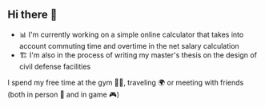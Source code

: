 ## Hi there 👋
- 📊 I'm currently working on a simple online calculator that takes into account commuting time and overtime in the net salary calculation
- 🏗 I'm also in the process of writing my master's thesis on the design of civil defense facilities

I spend my free time at the gym 🏋️‍♂️, traveling 🌍 or meeting with friends (both in person 🍻 and in game 🎮)

<!--
**AdiSuRpRiSe/AdiSuRpRiSe** is a ✨ _special_ ✨ repository because its `README.md` (this file) appears on your GitHub profile.

Here are some ideas to get you started:

- 🔭 I’m currently working on ...
- 🌱 I’m currently learning ...
- 👯 I’m looking to collaborate on ...
- 🤔 I’m looking for help with ...
- 💬 Ask me about ...
- 📫 How to reach me: ...
- 😄 Pronouns: ...
- ⚡ Fun fact: ...
-->

